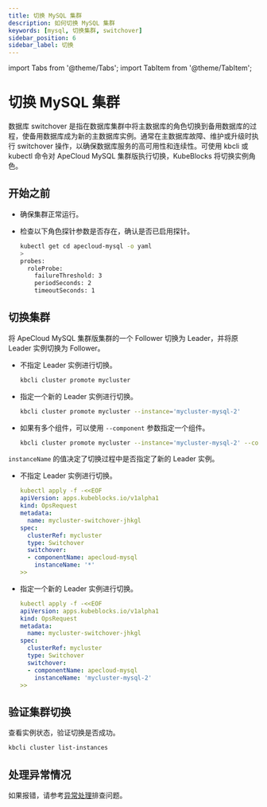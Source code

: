 ```yaml
---
title: 切换 MySQL 集群
description: 如何切换 MySQL 集群
keywords: [mysql, 切换集群, switchover]
sidebar_position: 6
sidebar_label: 切换
---
```


import Tabs from '@theme/Tabs';
import TabItem from '@theme/TabItem';

# 切换 MySQL 集群

数据库 switchover 是指在数据库集群中将主数据库的角色切换到备用数据库的过程，使备用数据库成为新的主数据库实例。通常在主数据库故障、维护或升级时执行 switchover 操作，以确保数据库服务的高可用性和连续性。可使用 kbcli 或 kubectl 命令对 ApeCloud MySQL 集群版执行切换，KubeBlocks 将切换实例角色。

## 开始之前

* 确保集群正常运行。
* 检查以下角色探针参数是否存在，确认是否已启用探针。

   ```bash
   kubectl get cd apecloud-mysql -o yaml
   >
   probes:
     roleProbe:
       failureThreshold: 3
       periodSeconds: 2
       timeoutSeconds: 1
   ```

## 切换集群

将 ApeCloud MySQL 集群版集群的一个 Follower 切换为 Leader，并将原 Leader 实例切换为 Follower。

<Tabs>

<TabItem value="kbcli" label="kbcli" default>

* 不指定 Leader 实例进行切换。

    ```bash
    kbcli cluster promote mycluster
    ```

* 指定一个新的 Leader 实例进行切换。

    ```bash
    kbcli cluster promote mycluster --instance='mycluster-mysql-2'
    ```

* 如果有多个组件，可以使用 `--component` 参数指定一个组件。

    ```bash
    kbcli cluster promote mycluster --instance='mycluster-mysql-2' --component='apecloud-mysql'
    ```

</TabItem>

<TabItem value="kubectl" label="kubectl">

`instanceName` 的值决定了切换过程中是否指定了新的 Leader 实例。

* 不指定 Leader 实例进行切换。

  ```yaml
  kubectl apply -f -<<EOF
  apiVersion: apps.kubeblocks.io/v1alpha1
  kind: OpsRequest
  metadata:
    name: mycluster-switchover-jhkgl
  spec:
    clusterRef: mycluster
    type: Switchover
    switchover:
    - componentName: apecloud-mysql
      instanceName: '*'
  >>
  ```

* 指定一个新的 Leader 实例进行切换。

  ```yaml
  kubectl apply -f -<<EOF
  apiVersion: apps.kubeblocks.io/v1alpha1
  kind: OpsRequest
  metadata:
    name: mycluster-switchover-jhkgl
  spec:
    clusterRef: mycluster
    type: Switchover
    switchover:
    - componentName: apecloud-mysql
      instanceName: 'mycluster-mysql-2'
  >>
  ```

</TabItem>

</Tabs>

## 验证集群切换

查看实例状态，验证切换是否成功。

```bash
kbcli cluster list-instances
```

## 处理异常情况

如果报错，请参考[异常处理](./../../handle-an-exception/handle-a-cluster-exception.md)排查问题。
